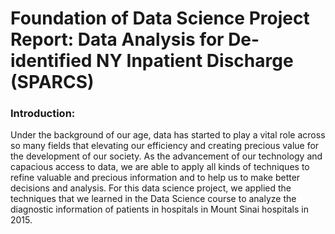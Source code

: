 # Foundation of Data Science Project Report: Data Analysis for De-identified NY Inpatient Discharge (SPARCS)
### Introduction:
Under the background of our age, data has started to play a vital role across so many fields that elevating our efficiency
and creating precious value for the development of our society. As the advancement of our technology and capacious access 
to data, we are able to apply all kinds of techniques to refine valuable and precious information and to help us to make 
better decisions and analysis. For this data science project, we applied the techniques that we learned in the Data Science 
course to analyze the diagnostic information of patients in hospitals in Mount Sinai hospitals in 2015. 

